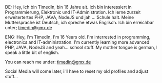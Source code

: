 DE:
Hey, ich bin TimedIn, bin 16 Jahre alt.
Ich bin interessiert in Programmierung, Elektronic und IT-Administration.
Ich lerne zurzeit erweitertertes PHP, JAVA, NodeJS und jah ... Schule halt.
Meine Muttersprache ist Deutsch, ich spreche etwas Englisch.
Ich bin erreichbar unter;
timedin@gmx.de


ENG:
Hey, I'm TimedIn, I'm 16 Years old. 
I'm interrested in programming, electronics and IT-administration.
I'm currently learning more advanced PHP, JAVA, NodeJS and yeah... school stuff.
My mother tongue is german, I speak a little bit of english. 

You can reach me under:
timedin@gmx.de



Social Media will come later, i'll have to reset my old profiles and adjust stuff...

<!---
me-TimedIn/me-TimedIn is a ✨ special ✨ repository because its `README.md` (this file) appears on your GitHub profile.
You can click the Preview link to take a look at your changes.
--->
